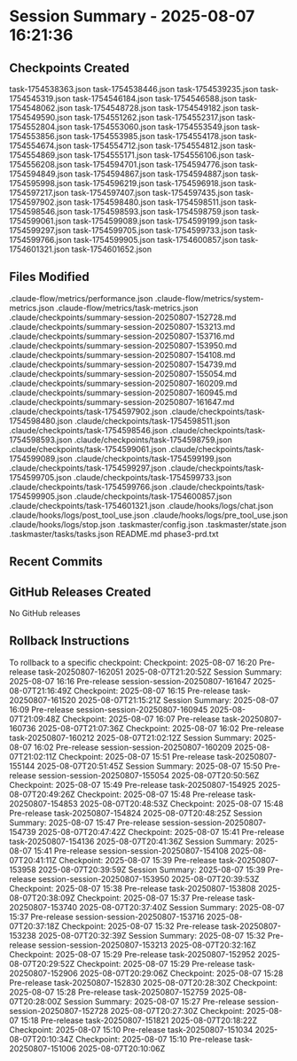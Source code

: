 # Session Summary - 2025-08-07 16:21:36

## Checkpoints Created
task-1754538363.json
task-1754538446.json
task-1754539235.json
task-1754545319.json
task-1754546184.json
task-1754546588.json
task-1754548062.json
task-1754548728.json
task-1754549182.json
task-1754549590.json
task-1754551262.json
task-1754552317.json
task-1754552804.json
task-1754553060.json
task-1754553549.json
task-1754553856.json
task-1754553985.json
task-1754554178.json
task-1754554674.json
task-1754554712.json
task-1754554812.json
task-1754554869.json
task-1754555171.json
task-1754556106.json
task-1754556208.json
task-1754594701.json
task-1754594776.json
task-1754594849.json
task-1754594867.json
task-1754594887.json
task-1754595998.json
task-1754596219.json
task-1754596918.json
task-1754597217.json
task-1754597407.json
task-1754597435.json
task-1754597902.json
task-1754598480.json
task-1754598511.json
task-1754598546.json
task-1754598593.json
task-1754598759.json
task-1754599061.json
task-1754599089.json
task-1754599199.json
task-1754599297.json
task-1754599705.json
task-1754599733.json
task-1754599766.json
task-1754599905.json
task-1754600857.json
task-1754601321.json
task-1754601652.json

## Files Modified
.claude-flow/metrics/performance.json
.claude-flow/metrics/system-metrics.json
.claude-flow/metrics/task-metrics.json
.claude/checkpoints/summary-session-20250807-152728.md
.claude/checkpoints/summary-session-20250807-153213.md
.claude/checkpoints/summary-session-20250807-153716.md
.claude/checkpoints/summary-session-20250807-153950.md
.claude/checkpoints/summary-session-20250807-154108.md
.claude/checkpoints/summary-session-20250807-154739.md
.claude/checkpoints/summary-session-20250807-155054.md
.claude/checkpoints/summary-session-20250807-160209.md
.claude/checkpoints/summary-session-20250807-160945.md
.claude/checkpoints/summary-session-20250807-161647.md
.claude/checkpoints/task-1754597902.json
.claude/checkpoints/task-1754598480.json
.claude/checkpoints/task-1754598511.json
.claude/checkpoints/task-1754598546.json
.claude/checkpoints/task-1754598593.json
.claude/checkpoints/task-1754598759.json
.claude/checkpoints/task-1754599061.json
.claude/checkpoints/task-1754599089.json
.claude/checkpoints/task-1754599199.json
.claude/checkpoints/task-1754599297.json
.claude/checkpoints/task-1754599705.json
.claude/checkpoints/task-1754599733.json
.claude/checkpoints/task-1754599766.json
.claude/checkpoints/task-1754599905.json
.claude/checkpoints/task-1754600857.json
.claude/checkpoints/task-1754601321.json
.claude/hooks/logs/chat.json
.claude/hooks/logs/post_tool_use.json
.claude/hooks/logs/pre_tool_use.json
.claude/hooks/logs/stop.json
.taskmaster/config.json
.taskmaster/state.json
.taskmaster/tasks/tasks.json
README.md
phase3-prd.txt

## Recent Commits


## GitHub Releases Created
No GitHub releases

## Rollback Instructions
To rollback to a specific checkpoint:
Checkpoint: 2025-08-07 16:20	Pre-release	task-20250807-162051	2025-08-07T21:20:52Z
Session Summary: 2025-08-07 16:16	Pre-release	session-session-20250807-161647	2025-08-07T21:16:49Z
Checkpoint: 2025-08-07 16:15	Pre-release	task-20250807-161520	2025-08-07T21:15:21Z
Session Summary: 2025-08-07 16:09	Pre-release	session-session-20250807-160945	2025-08-07T21:09:48Z
Checkpoint: 2025-08-07 16:07	Pre-release	task-20250807-160736	2025-08-07T21:07:36Z
Checkpoint: 2025-08-07 16:02	Pre-release	task-20250807-160212	2025-08-07T21:02:12Z
Session Summary: 2025-08-07 16:02	Pre-release	session-session-20250807-160209	2025-08-07T21:02:11Z
Checkpoint: 2025-08-07 15:51	Pre-release	task-20250807-155144	2025-08-07T20:51:45Z
Session Summary: 2025-08-07 15:50	Pre-release	session-session-20250807-155054	2025-08-07T20:50:56Z
Checkpoint: 2025-08-07 15:49	Pre-release	task-20250807-154925	2025-08-07T20:49:26Z
Checkpoint: 2025-08-07 15:48	Pre-release	task-20250807-154853	2025-08-07T20:48:53Z
Checkpoint: 2025-08-07 15:48	Pre-release	task-20250807-154824	2025-08-07T20:48:25Z
Session Summary: 2025-08-07 15:47	Pre-release	session-session-20250807-154739	2025-08-07T20:47:42Z
Checkpoint: 2025-08-07 15:41	Pre-release	task-20250807-154136	2025-08-07T20:41:36Z
Session Summary: 2025-08-07 15:41	Pre-release	session-session-20250807-154108	2025-08-07T20:41:11Z
Checkpoint: 2025-08-07 15:39	Pre-release	task-20250807-153958	2025-08-07T20:39:59Z
Session Summary: 2025-08-07 15:39	Pre-release	session-session-20250807-153950	2025-08-07T20:39:53Z
Checkpoint: 2025-08-07 15:38	Pre-release	task-20250807-153808	2025-08-07T20:38:09Z
Checkpoint: 2025-08-07 15:37	Pre-release	task-20250807-153740	2025-08-07T20:37:40Z
Session Summary: 2025-08-07 15:37	Pre-release	session-session-20250807-153716	2025-08-07T20:37:18Z
Checkpoint: 2025-08-07 15:32	Pre-release	task-20250807-153238	2025-08-07T20:32:39Z
Session Summary: 2025-08-07 15:32	Pre-release	session-session-20250807-153213	2025-08-07T20:32:16Z
Checkpoint: 2025-08-07 15:29	Pre-release	task-20250807-152952	2025-08-07T20:29:52Z
Checkpoint: 2025-08-07 15:29	Pre-release	task-20250807-152906	2025-08-07T20:29:06Z
Checkpoint: 2025-08-07 15:28	Pre-release	task-20250807-152830	2025-08-07T20:28:30Z
Checkpoint: 2025-08-07 15:28	Pre-release	task-20250807-152759	2025-08-07T20:28:00Z
Session Summary: 2025-08-07 15:27	Pre-release	session-session-20250807-152728	2025-08-07T20:27:30Z
Checkpoint: 2025-08-07 15:18	Pre-release	task-20250807-151821	2025-08-07T20:18:22Z
Checkpoint: 2025-08-07 15:10	Pre-release	task-20250807-151034	2025-08-07T20:10:34Z
Checkpoint: 2025-08-07 15:10	Pre-release	task-20250807-151006	2025-08-07T20:10:06Z
